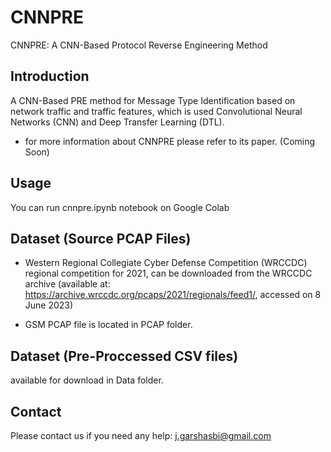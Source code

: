 # CNNPRE
CNNPRE: A CNN-Based Protocol Reverse Engineering Method

## Introduction
A CNN-Based PRE method for Message Type Identification based on network traffic and traffic features, which is used Convolutional Neural Networks (CNN) and Deep Transfer Learning (DTL).

- for more information about CNNPRE please refer to its paper. (Coming Soon)
## Usage
You can run cnnpre.ipynb notebook on Google Colab

## Dataset (Source PCAP Files)
- Western Regional Collegiate Cyber Defense Competition (WRCCDC) regional competition for 2021, can be downloaded from the WRCCDC archive (available at: https://archive.wrccdc.org/pcaps/2021/regionals/feed1/, accessed on 8 June 2023)

- GSM PCAP file is located in PCAP folder.

## Dataset (Pre-Proccessed CSV files)
available for download in Data folder. 

## Contact
Please contact us if you need any help: j.garshasbi@gmail.com
